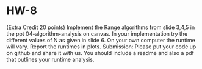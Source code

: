 # HW-8

(Extra Credit 20 points)
Implement  the  Range  algorithms  from  slide  3,4,5  in  the  ppt  04-algorithm-analysis  on 
canvas. 
In  your  implementation  try  the  different  values  of  N  as  given  in  slide  6.  On  your  own 
computer the runtime will vary. Report the runtimes in plots. 
Submission: Please put your code up on github and share it with us. You should include a 
readme and also a pdf that outlines your runtime analysis.  
